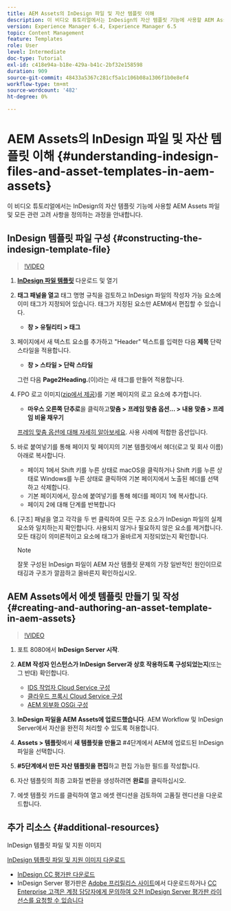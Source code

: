 ```yaml
---
title: AEM Assets의 InDesign 파일 및 자산 템플릿 이해
description: 이 비디오 튜토리얼에서는 InDesign의 자산 템플릿 기능에 사용할 AEM Assets 파일 및 모든 관련 고려 사항을 정의하는 과정을 안내합니다.
version: Experience Manager 6.4, Experience Manager 6.5
topic: Content Management
feature: Templates
role: User
level: Intermediate
doc-type: Tutorial
exl-id: c418e94a-b18e-429a-b41c-2bf32e158598
duration: 909
source-git-commit: 48433a5367c281cf5a1c106b08a1306f1b0e8ef4
workflow-type: tm+mt
source-wordcount: '482'
ht-degree: 0%

---
```


# AEM Assets의 InDesign 파일 및 자산 템플릿 이해 {#understanding-indesign-files-and-asset-templates-in-aem-assets}

이 비디오 튜토리얼에서는 InDesign의 자산 템플릿 기능에 사용할 AEM Assets 파일 및 모든 관련 고려 사항을 정의하는 과정을 안내합니다.

## InDesign 템플릿 파일 구성 {#constructing-the-indesign-template-file}

>[!VIDEO](https://video.tv.adobe.com/v/19293?quality=12&learn=on)

1. [**InDesign 파일 템플릿**](assets/asset-templates-tutorial-video--supporting-files.zip) 다운로드 및 열기
2. **태그 패널을 열고** 태그 명명 규칙을 검토하고 InDesign 파일의 작성자 가능 요소에 이미 태그가 지정되어 있습니다. 태그가 지정된 요소만 AEM에서 편집할 수 있습니다.

   * **창 > 유틸리티 > 태그**

3. 페이지에서 새 텍스트 요소를 추가하고 &quot;Header&quot; 텍스트를 입력한 다음 **제목** 단락 스타일을 적용합니다.

   * **창 > 스타일 > 단락 스타일**

   그런 다음 **Page2Heading.**(이)라는 새 태그를 만들어 적용합니다.

4. FPO 로고 이미지([zip에서 제공](assets/asset-templates-tutorial-video--supporting-files.zip))를 기본 페이지의 로고 요소에 추가합니다.

   * **마우스 오른쪽 단추로**&#x200B;을 클릭하고&#x200B;**맞춤 > 프레임 맞춤 옵션... > 내용 맞춤 > 프레임 비율 채우기**

   [프레임 맞춤 옵션에 대해 자세히 알아보세요](https://helpx.adobe.com/indesign/using/frames-objects.html#fitting_objects_to_frames). 사용 사례에 적합한 옵션입니다.

5. 바로 붙여넣기를 통해 페이지 및 페이지의 기본 템플릿에서 헤더(로고 및 회사 이름) 아래로 복사합니다.

   * 페이지 1에서 Shift 키를 누른 상태로 macOS을 클릭하거나 Shift 키를 누른 상태로 Windows를 누른 상태로 클릭하여 기본 페이지에서 노출된 헤더를 선택하고 삭제합니다.
   * 기본 페이지에서, 장소에 붙여넣기를 통해 헤더를 페이지 1에 복사합니다.
   * 페이지 2에 대해 단계를 반복합니다

6. [구조] 패널을 열고 각각을 두 번 클릭하여 모든 구조 요소가 InDesign 파일의 실제 요소와 일치하는지 확인합니다. 사용되지 않거나 필요하지 않은 요소를 제거합니다. 모든 태깅이 의미론적이고 요소에 태그가 올바르게 지정되었는지 확인합니다.

   >[!NOTE]
   >
   >잘못 구성된 InDesign 파일이 AEM 자산 템플릿 문제의 가장 일반적인 원인이므로 태깅과 구조가 깔끔하고 올바른지 확인하십시오.

## AEM Assets에서 에셋 템플릿 만들기 및 작성 {#creating-and-authoring-an-asset-template-in-aem-assets}

>[!VIDEO](https://video.tv.adobe.com/v/19294?quality=12&learn=on)

1. 포트 8080에서 **InDesign Server 시작**.
2. **AEM 작성자 인스턴스가 InDesign Server과 상호 작용하도록 구성되었는지**(또는 그 반대) 확인합니다.

   * [IDS 작업자 Cloud Service 구성](http://localhost:4502/etc/cloudservices/proxy/ids.html)
   * [클라우드 프록시 Cloud Service 구성](http://localhost:4502/etc/cloudservices/proxy.html)
   * [AEM 외부화 OSGi 구성](http://localhost:4502/system/console/configMgr)

3. **InDesign 파일을 AEM Assets에 업로드했습니다**. AEM Workflow 및 InDesign Server에서 자산을 완전히 처리할 수 있도록 허용합니다.
4. **Assets > 템플릿**&#x200B;에서 **새 템플릿을 만들고** #4단계에서 AEM에 업로드된 InDesign 파일을 선택합니다.
5. **#5단계에서 만든 자산 템플릿을 편집**&#x200B;하고 편집 가능한 필드를 작성합니다.
6. 자산 템플릿의 최종 고화질 변환을 생성하려면 **완료**&#x200B;를 클릭하십시오.
7. 에셋 템플릿 카드를 클릭하여 열고 에셋 렌디션을 검토하여 고품질 렌디션을 다운로드합니다.

## 추가 리소스 {#additional-resources}

InDesign 템플릿 파일 및 지원 이미지

[InDesign 템플릿 파일 및 지원 이미지 다운로드](assets/asset-templates-tutorial-video--supporting-files-1.zip)

* [InDesign CC 평가판 다운로드](https://creative.adobe.com/products/download/indesign)
* InDesign Server 평가판은 [Adobe 프리릴리스 사이트](https://www.adobeprerelease.com/)에서 다운로드하거나 [CC Enterprise 고객은 계정 담당자에게 문의하여 오전 InDesign Server 평가판 라이선스를 요청할 수 있습니다](https://www.adobe.com/products/indesignserver/faq.html)
